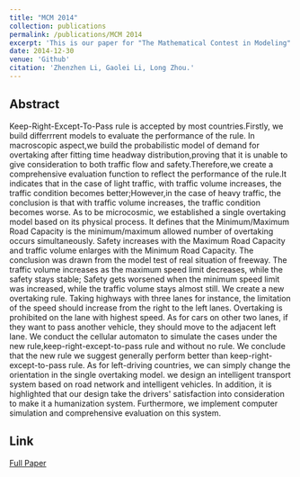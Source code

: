 ```yaml
---
title: "MCM 2014"
collection: publications
permalink: /publications/MCM 2014
excerpt: 'This is our paper for "The Mathematical Contest in Modeling" where we won Meritorious Winner Awards in 2014'
date: 2014-12-30
venue: 'Github'
citation: 'Zhenzhen Li, Gaolei Li, Long Zhou.'
---  
```


## Abstract
Keep-Right-Except-To-Pass rule is accepted by most countries.Firstly, we build differrrent models to evaluate the performance of the rule.
In macroscopic aspect,we build the probabilistic model of demand for overtaking
after fitting time headway distribution,proving that it is unable to give consideration to
both traffic flow and safety.Therefore,we create a comprehensive evaluation function
to reflect the performance of the rule.It indicates that in the case of light traffic, with
traffic volume increases, the traffic condition becomes better;However,in the case of
heavy traffic, the conclusion is that with traffic volume increases, the traffic condition
becomes worse.
As to be microcosmic, we established a single overtaking model based on its physical
process. It defines that the Minimum/Maximum Road Capacity is the minimum/maximum allowed number of overtaking occurs simultaneously. Safety increases with the
Maximum Road Capacity and traffic volume enlarges with the Minimum Road Capacity.
The conclusion was drawn from the model test of real situation of freeway. The traffic
volume increases as the maximum speed limit decreases, while the safety stays stable;
Safety gets worsened when the minimum speed limit was increased, while the traffic
volume stays almost still.
We create a new overtaking rule. Taking highways with three lanes for instance, the
limitation of the speed should increase from the right to the left lanes. Overtaking is
prohibited on the lane with highest speed. As for cars on other two lanes, if they want
to pass another vehicle, they should move to the adjacent left lane. We conduct the
cellular automaton to simulate the cases under the new rule,keep-right-except-to-pass
rule and without no rule. We conclude that the new rule we suggest generally perform
better than keep-right-except-to-pass rule. As for left-driving countries, we can simply
change the orientation in the single overtaking model.
we design an intelligent transport system based on road network and intelligent vehicles. In addition, it is highlighted that our design take the drivers' satisfaction into
consideration to make it a humanization system. Furthermore, we implement computer simulation and comprehensive evaluation on this system.

## Link
[Full Paper](https://github.com/gitipanda/gitipanda.github.io/blob/master/files/MCM2014.pdf)


